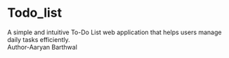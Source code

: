 # Todo_list
A simple and intuitive To-Do List web application that helps users manage daily tasks efficiently.
<br>
Author-Aaryan Barthwal
